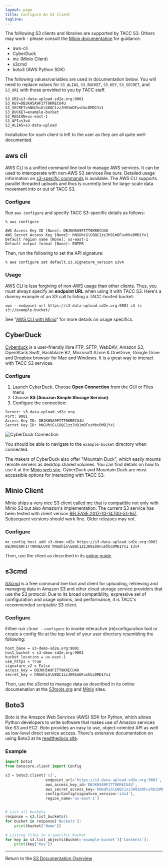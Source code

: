 ```yaml
---
layout: page
title: Configure An S3 Client
tagline:
---
```


The folllowing S3 clients and libraries are supported by TACC S3. Others 
may work - please consult the [Minio documentation][1] for guidance.
* aws-cli
* CyberDuck
* mc (Minio Client)
* s3cmd
* boto3 (AWS Python SDK)

The following values/variables are used in documentation below. You will need
to replace values for `S3_ALIAS`, `S3_BUCKET`, `S3_KEY`, `S3_SECRET`, and 
`S3_URI` with those provided to you by TACC staff.

```
S3_URI=s3-data-upload.sd2e.org:9001
S3_KEY=DBJKH5A9FITT0KRECU4U
S3_SECRET=hNGUhiG\G8QC1zzJH91mOFushbcDMD1Yx1
S3_BUCKET=example-bucket
S3_REGION=us-east-1
S3_API=s3v4
S3_ALIAS=s3-data-upload
```

Installation for each client is left to the user as they are all quite
well-documented. 

## aws cli

AWS CLI is a unified command line tool to manage AWS services. It can be used
to interoperate with non-AWS S3 services like ours. Detailed usage information
on [s3-specific commands][5] is available. The AWS CLI supports parallel 
threaded uploads and thus is currently best for large-scale data movement into
or out of TACC S3. 

### Configure

Run `aws configure` and specify TACC S3-specific details as follows:

```
% aws configure

AWS Access Key ID [None]: DBJKH5A9FITT0KRECU4U
AWS Secret Access Key [None]: hNGUhiG\G8QC1zzJH91mOFushbcDMD1Yx1
Default region name [None]: us-east-1
Default output format [None]: ENTER
```

Then, run the following to set the API signature:

`% aws configure set default.s3.signature_version s3v4`

### Usage

AWS CLI is less forgiving of non-AWS usage than other clients. Thus, you 
must always specify an **endpoint URL** when using it with TACC S3. Here's a
dummy example of an S3 call to listing a TACC-hosted bucket:

```
aws --endpoint-url https://s3-data-upload.sd2e.org:9001 s3 ls s3://example-bucket/
```

See "[AWS CLI with Minio][6]" for more details on usage specifics.

## CyberDuck

[Cyberduck][13] is a user-friendly libre FTP, SFTP, WebDAV, Amazon S3, 
OpenStack Swift, Backblaze B2, Microsoft Azure & OneDrive, Google Drive and
Dropbox browser for Mac and Windows. It is a great way to interact with TACC 
S3 services. 

### Configure

1. Launch CyberDuck. Choose **Open Connection** from the GUI or Files menu
2. Choose **S3 (Amazon Simple Storage Service)**.
3. Configure the connection:

```
Server: s3-data-upload.sd2e.org
Port: 9001
Access Key ID: DBJKH5A9FITT0KRECU4U
Secret Key ID: hNGUhiG\G8QC1zzJH91mOFushbcDMD1Yx1
```

![CyberDuck Connection](https://sd2e.github.io/s3-user-guide/assets/duck.png)

You should be able to navigate to the `example-bucket` directory when connected.

The makers of CyberDuck also offer "Mountain Duck", which easily mounts
remote servers as desktop shared volumes. You can find details on how to use
it at the [Minio web site][14]. CyberDuck and Mountain Duck are most
accessible options for interacting with TACC S3.

## Minio Client

Minio ships a very nice S3 client called [mc][1] that is compatible not only with Minio S3 but also Amazon's implementation. The current S3 service has been tested with client version [RELEASE.2017-10-14T00-51-16Z][2]. Subsequent versions should work fine. Older releases may not.

### Configure

```
mc config host add s3-demo-sd2e https://s3-data-upload.sd2e.org:9001 DBJKH5A9FITT0KRECU4U hNGUhiG\G8QC1zzJH91mOFushbcDMD1Yx1 s3v4
```

Then, use the client as described in its [online guide][1].

## s3cmd

[S3cmd][3] is a free command line tool and client for uploading, retrieving and managing data in Amazon S3 and other cloud storage service providers that use the S3 protocol. Due to its broad compatibility, expressive set of configuration and usage options, and performance, it is TACC's recommended scriptable S3 client. 

### Configure

Either run `s3cmd --configure` to invoke interactive (re)configuration tool or create a config file at the top level of your user directory resembling the following:

```
host_base = s3-demo-sd2e.org:9001
host_bucket = s3-demo-sd2e.org:9001
bucket_location = us-east-1
use_https = True
signature_v2 = False
access_key = DBJKH5A9FITT0KRECU4U
secret_key = hNGUhiG\G8QC1zzJH91mOFushbcDMD1Yx1
```

Then, use the s3cmd to manage data as described in its online documenation at the [S3tools.org][3] and [Minio][7] sites.

## Boto3

Boto is the Amazon Web Services (AWS) SDK for Python, which allows Python developers to write software that makes use of Amazon services like S3 and EC2. Boto provides an easy to use, object-oriented API as well as low-level direct service access. There's extensive documentation on using Boto3 at its [readthedocs site][15]. 

### Example


```python
import boto3
from botocore.client import Config

s3 = boto3.client('s3',
                  endpoint_url='https://s3-data-upload.sd2e.org:9001',
                  aws_access_key_id='DBJKH5A9FITT0KRECU4U',
                  aws_secret_access_key='hNGUhiG\G8QC1zzJH91mOFushbcDMD1Yx1',
                  config=Config(signature_version='s3v4'),
                  region_name='us-east-1')


# List all buckets
response = s3.list_buckets()
for bucket in response['Buckets']:
    print(bucket['Name'])

# Listing files in a specific bucket
for key in s3.list_objects(Bucket='example-bucket')['Contents']:
    print(key['Key'])

```

---
Return to the [S3 Documentation Overview](../index.md)

[1]: https://docs.minio.io/docs/minio-client-complete-guide
[2]: https://github.com/minio/mc/releases/tag/RELEASE.2017-10-14T00-51-16Z
[3]: https://s3tools.org/s3cmd
[4]: https://aws.amazon.com/cli/
[5]: http://docs.aws.amazon.com/cli/latest/reference/s3/index.html
[6]: https://docs.minio.io/docs/aws-cli-with-minio
[7]: https://docs.minio.io/docs/s3cmd-with-minio
[8]: https://docs.docker.com/engine/extend/plugins_volume/
[9]: https://hub.docker.com/r/tacc/minfs/
[10]: https://github.com/minio/minfs/tree/master/docker-plugin#a-docker-volume-plugin-for-minfs
[11]: https://trac.cyberduck.io/wiki/help/en/howto/s3#HTTP
[12]: https://svn.cyberduck.io/trunk/profiles/S3%20(HTTP).cyberduckprofile
[13]: https://cyberduck.io/?l=en
[14]: https://docs.minio.io/docs/how-to-use-mountain-duck-with-minio
[15]: http://boto3.readthedocs.io/en/latest/index.html
